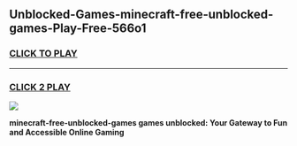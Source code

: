 
## Unblocked-Games-minecraft-free-unblocked-games-Play-Free-566o1
<h3>
<a href="https://premium76.site?title=minecraft-free-unblocked-games&ref=18A1">CLICK TO PLAY</a></h3>
<hr>

<h3>
<a href="https://premium76.site?title=minecraft-free-unblocked-games&ref=18A1">CLICK 2 PLAY</a>
  
</h3>

<a href="https://premium76.site?title=minecraft-free-unblocked-games&ref=18A1"><img src="https://clearcache.store/games.png"></a>


**minecraft-free-unblocked-games games unblocked: Your Gateway to Fun and Accessible Online Gaming**
